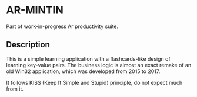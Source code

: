 # AR-MINTIN

Part of work-in-progress Ar productivity suite.

## Description

This is a simple learning application with a flashcards-like design of learning key-value pairs. The business logic is almost an exact remake of an old Win32 application, which was developed from 2015 to 2017.

It follows KISS (Keep It Simple and Stupid) principle, do not expect much from it.

